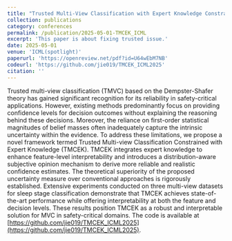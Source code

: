 ```yaml
---
title: "Trusted Multi-View Classification with Expert Knowledge Constraints"
collection: publications
category: conferences
permalink: /publication/2025-05-01-TMCEK_ICML
excerpt: 'This paper is about fixing trusted issue.'
date: 2025-05-01
venue: 'ICML(spotlight)'
paperurl: 'https://openreview.net/pdf?id=U64wEbM7NB'
codeurl: 'https://github.com/jie019/TMCEK_ICML2025'
citation: ''
---
```


Trusted multi-view classification (TMVC) based on the Dempster-Shafer theory has gained significant recognition for its reliability in safety-critical applications. However, existing methods predominantly focus on providing confidence levels for decision outcomes without explaining the reasoning behind these decisions.
Moreover, the reliance on first-order statistical magnitudes of belief masses often inadequately capture the intrinsic uncertainty within the evidence. 
To address these limitations, we propose a novel framework termed Trusted Multi-view Classification Constrained with Expert Knowledge (TMCEK). TMCEK integrates expert knowledge to enhance feature-level interpretability and introduces a distribution-aware subjective opinion mechanism to derive more reliable and realistic confidence estimates. The theoretical superiority of the proposed uncertainty measure over conventional approaches is rigorously established. Extensive experiments conducted on three multi-view datasets for sleep stage classification demonstrate that TMCEK achieves state-of-the-art performance while offering interpretability at both the feature and decision levels. These results position TMCEK as a robust and interpretable solution for MVC in safety-critical domains. The code is available at [https://github.com/jie019/TMCEK_ICML2025](https://github.com/jie019/TMCEK_ICML2025).
